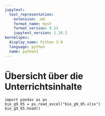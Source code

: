 ```yaml
---
jupytext:
  text_representation:
    extension: .md
    format_name: myst
    format_version: 0.13
    jupytext_version: 1.10.3
kernelspec:
  display_name: Python 3.9
  language: python
  name: python3
---
```


# Übersicht über die Unterrichtsinhalte

```{code-cell} python3
import pandas as px
bio_g9_05 = px.read_excel("bio_g9_05.xlsx")
bio_g9_05.head()
```
